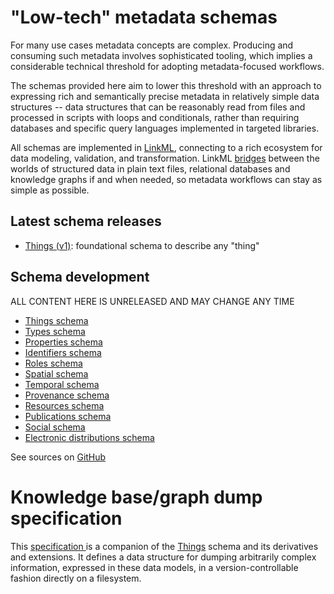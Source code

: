 
# "Low-tech" metadata schemas

For many use cases metadata concepts are complex. Producing and consuming
such metadata involves sophisticated tooling, which implies a considerable
technical threshold for adopting metadata-focused workflows.

The schemas provided here aim to lower this threshold with an approach to
expressing rich and semantically precise metadata in relatively simple data
structures -- data structures that can be reasonably read from files and
processed in scripts with loops and conditionals, rather than requiring databases
and specific query languages implemented in targeted libraries.

All schemas are implemented in [LinkML](https://linkml.io), connecting to a
rich ecosystem for data modeling, validation, and transformation. LinkML
[bridges](https://linkml.io/linkml/intro/overview.html#a-bridge-between-frameworks)
between the worlds of structured data in plain text files, relational
databases and knowledge graphs if and when needed, so metadata workflows can
stay as simple as possible.

## Latest schema releases

- [Things (v1)](s/things/v1/index.md): foundational schema to describe any "thing"

## Schema development

ALL CONTENT HERE IS UNRELEASED AND MAY CHANGE ANY TIME

- [Things schema](s/things/unreleased/index.md)
- [Types schema](s/types/unreleased/index.md)
- [Properties schema](s/properties/unreleased/index.md)
- [Identifiers schema](s/identifiers/unreleased/index.md)
- [Roles schema](s/roles/unreleased/index.md)
- [Spatial schema](s/spatial/unreleased/index.md)
- [Temporal schema](s/itemporal/unreleased/index.md)
- [Provenance schema](s/prov/unreleased/index.md)
- [Resources schema](s/resources/unreleased/index.md)
- [Publications schema](s/publications/unreleased/index.md)
- [Social schema](s/social/unreleased/index.md)
- [Electronic distributions schema](s/edistributions/unreleased/index.md)


See sources on [GitHub](https://github.com/psychoinformatics-de/datalad-concepts)


# Knowledge base/graph dump specification

This [specification ](/dump-things) is a companion of the [Things](s/things) schema and its derivatives and extensions.
It defines a data structure for dumping arbitrarily complex information, expressed in these data models, in a version-controllable fashion directly on a filesystem.
